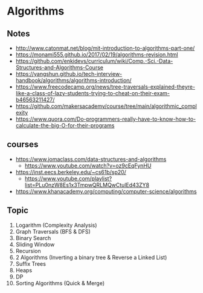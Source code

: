 # Algorithms

## Notes

- http://www.catonmat.net/blog/mit-introduction-to-algorithms-part-one/
- https://monami555.github.io/2017/02/19/algorithms-revision.html
- https://github.com/enkidevs/curriculum/wiki/Comp.-Sci.-Data-Structures-and-Algorithms-Course
- https://yangshun.github.io/tech-interview-handbook/algorithms/algorithms-introduction/
- https://www.freecodecamp.org/news/tree-traversals-explained-theyre-like-a-class-of-lazy-students-trying-to-cheat-on-their-exam-b46563211427/
- https://github.com/makersacademy/course/tree/main/algorithmic_complexity
- https://www.quora.com/Do-programmers-really-have-to-know-how-to-calculate-the-big-O-for-their-programs

## courses

- https://www.jomaclass.com/data-structures-and-algorithms
  - https://www.youtube.com/watch?v=oz9cEqFynHU
- https://inst.eecs.berkeley.edu/~cs61b/sp20/
  - https://www.youtube.com/playlist?list=PLu0nzW8Es1x3TmpwQRLMQwCtulEd43ZY8
- https://www.khanacademy.org/computing/computer-science/algorithms

## Topic

1. Logarithm (Complexity Analysis)
2. Graph Traversals (BFS & DFS)
3. Binary Search
4. Sliding Window
5. Recursion
6. 2 Algorithms (Inverting a binary tree & Reverse a Linked List)
7. Suffix Trees
8. Heaps
9.  DP
10. Sorting Algorithms (Quick & Merge)
